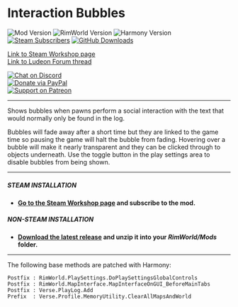 # Interaction Bubbles

![Mod Version](https://img.shields.io/badge/Mod_Version-2.5-blue)
![RimWorld Version](https://img.shields.io/badge/Built_for_RimWorld-1.4-blue)
![Harmony Version](https://img.shields.io/badge/Powered_by_Harmony-2.2-blue)\
[![Steam Subscribers](https://img.shields.io/steam/downloads/1516158345?color=blue&label=Steam%20Downloads&logo=Steam)](https://steamcommunity.com/sharedfiles/filedetails/?id=1516158345)
[![GitHub Downloads](https://img.shields.io/github/downloads/Jaxe-Dev/Bubbles/total?color=blue&label=GitHub%20Downloads&logo=GitHub)](https://github.com/Jaxe-Dev/Bubbles)

[Link to Steam Workshop page](https://steamcommunity.com/sharedfiles/filedetails/?id=1516158345)\
[Link to Ludeon Forum thread](https://ludeon.com/forums/index.php?topic=45958.0)

[![Chat on Discord](https://img.shields.io/badge/Chat_on_Discord-_-_?style=social&logo=Discord)](https://discord.gg/VvSnYQ8)\
[![Donate via PayPal](https://img.shields.io/badge/Donate_via_PayPal-_-_?style=social&logo=PayPal)](https://www.paypal.com/cgi-bin/webscr?cmd=_s-xclick&hosted_button_id=6RS7DLLGCJT8L)\
[![Support on Patreon](https://img.shields.io/badge/Support_via_Patreon-_-_?style=social&logo=Patreon)](https://www.patreon.com/jaxe)

---

Shows bubbles when pawns perform a social interaction with the text that would normally only be found in the log.

Bubbles will fade away after a short time but they are linked to the game time so pausing the game will halt the bubble from fading. Hovering over a bubble will make it nearly transparent and they can be clicked through to objects underneath. Use the toggle button in the play settings area to disable bubbles from being shown.

---

##### STEAM INSTALLATION
- **[Go to the Steam Workshop page](https://steamcommunity.com/sharedfiles/filedetails/?id=1516158345]) and subscribe to the mod.**

##### NON-STEAM INSTALLATION
- **[Download the latest release](https://github.com/Jaxe-Dev/Bubbles/releases/latest) and unzip it into your *RimWorld/Mods* folder.**

---

The following base methods are patched with Harmony:
```
Postfix : RimWorld.PlaySettings.DoPlaySettingsGlobalControls
Postfix : RimWorld.MapInterface.MapInterfaceOnGUI_BeforeMainTabs
Postfix : Verse.PlayLog.Add
Prefix  : Verse.Profile.MemoryUtility.ClearAllMapsAndWorld
```


